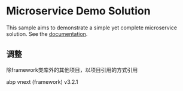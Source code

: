 # Microservice Demo Solution

This sample aims to demonstrate a simple yet complete microservice solution. See the [documentation](https://abp.io/documents/abp/latest/Samples/Microservice-Demo).

## 调整
除framework类库外的其他项目，以项目引用的方式引用

 abp vnext (framework) v3.2.1
